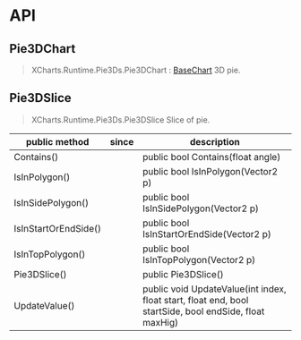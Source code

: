 # API

## Pie3DChart

> XCharts.Runtime.Pie3Ds.Pie3DChart : [BaseChart](https://xcharts-team.github.io/docs/api#basechart)
3D pie.

## Pie3DSlice

> XCharts.Runtime.Pie3Ds.Pie3DSlice
Slice of pie.

|public method|since|description|
|--|--|--|
|Contains()||public bool Contains(float angle)|
|IsInPolygon()||public bool IsInPolygon(Vector2 p)|
|IsInSidePolygon()||public bool IsInSidePolygon(Vector2 p)|
|IsInStartOrEndSide()||public bool IsInStartOrEndSide(Vector2 p)|
|IsInTopPolygon()||public bool IsInTopPolygon(Vector2 p)|
|Pie3DSlice()||public Pie3DSlice()|
|UpdateValue()||public void UpdateValue(int index, float start, float end, bool startSide, bool endSide, float maxHig)|

